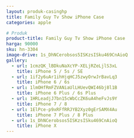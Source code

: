 ```yaml
---
layout: produk-casinghp
title: Family Guy Tv Show iPhone Case
categories: apple

# Produk
product-title: Family Guy Tv Show iPhone Case
harga: 90000
sku: hn-3304
image-drive: 1s_DhNCerobsos5ISKzsISku469CnAioQ
gallery:
  - url: 1cmzQK_lBDkuNaXcYP-XELjRZeLjlS3xL
    title: iPhone 5 / 5s / SE
  - url: 1if2y6uAr1ihHjqHCJ5zwyOrwJrBavLq3
    title: iPhone 6 / 6s
  - url: 1lmOHfRmFZVANiaUlLHUevQWI46bj8l1B
    title: iPhone 6 Plus / 6s Plus
  - url: 1HRLeadjJ7bn15cWbCcZK6uA4heFvJs9Y
    title: iPhone 7 / 8
  - url: 1ElPce-p9xRFfRRJYB2Xyz0gErSAMX4Au
    title: iPhone 7 Plus / 8 Plus
  - url: 1s_DhNCerobsos5ISKzsISku469CnAioQ
    title: iPhone X
---
```


